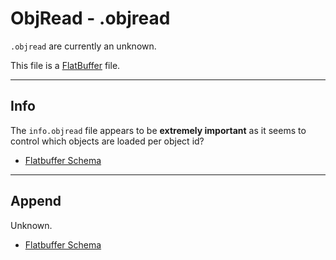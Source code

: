 # ObjRead - .objread

`.objread` are currently an unknown.

This file is a [FlatBuffer](https://flatbuffers.dev/) file. 

---

## Info

The `info.objread` file appears to be **extremely important** as it seems to control which objects are loaded per object id?

* [Flatbuffer Schema](https://github.com/Nenkai/010GameTemplates/blob/main/Cygames/Granblue%20Fantasy%20-%20Relink/ObjReadInfo.fbs)

---

## Append

Unknown.

* [Flatbuffer Schema](https://github.com/Nenkai/010GameTemplates/blob/main/Cygames/Granblue%20Fantasy%20-%20Relink/ObjReadAppend.fbs)